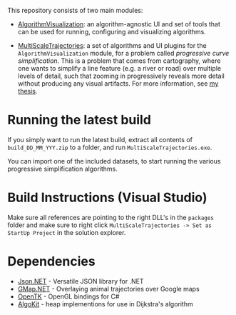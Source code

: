 This repository consists of two main modules:

- [AlgorithmVisualization](https://github.com/WimReddingius/MultiScaleTrajectories/wiki/AlgorithmVisualization): an algorithm-agnostic UI and set of tools that can be used for running, configuring and visualizing algorithms.

- [MultiScaleTrajectories](https://github.com/WimReddingius/MultiScaleTrajectories/wiki/MultiScaleTrajectories): a set of algorithms and UI plugins for the `AlgorithmVisualization` module, for a problem called *progressive curve simplification*. This is a problem that comes from cartography, where one wants to simplify a line feature (e.g. a river or road) over multiple levels of detail, such that zooming in progressively reveals more detail without producing any visual artifacts. For more information, see [my thesis](https://iverb.me/research/thesis.pdf).

# Running the latest build
If you simply want to run the latest build, extract all contents of `build_DD_MM_YYY.zip` to a folder, and run `MultiScaleTrajectories.exe`.

You can import one of the included datasets, to start running the various progressive simplification algorithms.

# Build Instructions (Visual Studio)

Make sure all references are pointing to the right DLL's in the `packages` folder and make sure to right click `MultiScaleTrajectories -> Set as StartUp Project` in the solution explorer. 

# Dependencies
  - [Json.NET](https://www.newtonsoft.com/json) - Versatile JSON library for .NET
  - [GMap.NET](https://github.com/radioman/greatmaps) - Overlaying animal trajectories over Google maps
  - [OpenTK](https://opentk.net/) - OpenGL bindings for C#
  - [AlgoKit](https://github.com/pgolebiowski/algo-kit) - heap implementions for use in Dijkstra's algorithm
